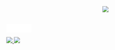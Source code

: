 <img align="right" width="250px" style="margin-top:-20px margin-right:40px" src="https://media.giphy.com/media/ypqHf6pQ5kQEg/giphy.gif">

</br>
</br>

<a href="https://www.instagram.com/lucashardman" target="_blank"><img align="left" alt="Instagram" width="22px" src="https://github.com/Aakarsh-B/trying-repos/blob/master/insta.svg" />
<a href="https://twitter.com/lucashardman" target="_blank"><img align="left" alt="Twitter" width="22px" src="https://github.com/Aakarsh-B/trying-repos/blob/master/twitter.svg" />
<a href="https://www.linkedin.com/in/lucashardman" target="_blank"><img align="left" alt="LinkedIn" width="22px" src="https://github.com/Aakarsh-B/trying-repos/blob/master/linkedin.svg" />






</br>
</br>

<div>
<a href="https://github.com/lucashardman">
<img height="180em" src="https://github-readme-stats.vercel.app/api/top-langs/?username=lucashardman&layout=compact&langs_count=7&theme=dracula"/>
<img height="180em" src="https://github-readme-stats.vercel.app/api?username=lucashardman&show_icons=true&theme=dracula&include_all_commits=true&count_private=true"/>
</div>

